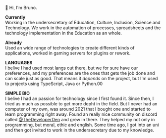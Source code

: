 👋 Hi, I'm Bruno.


**Currently** <br/>
Working in the undersecretary of Education, Culture, Inclusion, Science and Technology. We work in the automation of processes, spreadsheets and the technology implementation in the Education as an whole. <br/>

**Already** <br/>
Used an wide range of technologies to create different kinds of applications, worked in gaming servers for plugins or rework.   

**LANGUAGES** <br/>
I belive I had used most langs out there, but we for sure have our preferences, and my preferences are the ones that gets the job done and can scale just as good. That means it *depends* on the project, but I'm used to projects using TypeScript, Java or Python.00

**SIMPLE BIO** <br/>
I belive I had an passion for technology since I first found it. Since then, I tried as much as possible to get more depht in the field. But I never had an computer of my own, was around 2021 that I bought one and started to learn programming right away. Found an really nice community on discord called [@TheDeveloperDen](https://github.com/TheDeveloperDen) and grew in there. They helped my not only in programming, but moral, ethic and english. Some time ago, I got into an uni and then got invited to work in the undersecretary due to my knowledge.
